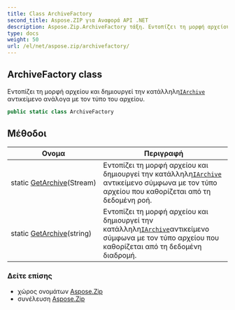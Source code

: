 ```yaml
---
title: Class ArchiveFactory
second_title: Aspose.ZIP για Αναφορά API .NET
description: Aspose.Zip.ArchiveFactory τάξη. Εντοπίζει τη μορφή αρχείου και δημιουργεί την κατάλληληIArchive αντικείμενο ανάλογα με τον τύπο του αρχείου.
type: docs
weight: 50
url: /el/net/aspose.zip/archivefactory/
---
```

## ArchiveFactory class

Εντοπίζει τη μορφή αρχείου και δημιουργεί την κατάλληλη[`IArchive`](../iarchive/) αντικείμενο ανάλογα με τον τύπο του αρχείου.

```csharp
public static class ArchiveFactory
```

## Μέθοδοι

| Ονομα | Περιγραφή |
| --- | --- |
| static [GetArchive](../../aspose.zip/archivefactory/getarchive/#getarchive)(Stream) | Εντοπίζει τη μορφή αρχείου και δημιουργεί την κατάλληλη[`IArchive`](../iarchive/) αντικείμενο σύμφωνα με τον τύπο αρχείου που καθορίζεται από τη δεδομένη ροή. |
| static [GetArchive](../../aspose.zip/archivefactory/getarchive/#getarchive_1)(string) | Εντοπίζει τη μορφή αρχείου και δημιουργεί την κατάλληλη[`IArchive`](../iarchive/)αντικείμενο σύμφωνα με τον τύπο αρχείου που καθορίζεται από τη δεδομένη διαδρομή. |

### Δείτε επίσης

* χώρος ονομάτων [Aspose.Zip](../../aspose.zip/)
* συνέλευση [Aspose.Zip](../../)


